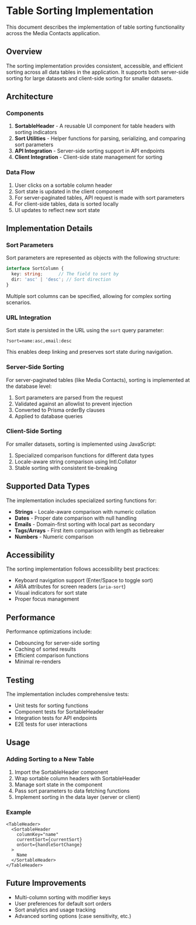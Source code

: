 # Table Sorting Implementation

This document describes the implementation of table sorting functionality across the Media Contacts application.

## Overview

The sorting implementation provides consistent, accessible, and efficient sorting across all data tables in the application. It supports both server-side sorting for large datasets and client-side sorting for smaller datasets.

## Architecture

### Components

1. **SortableHeader** - A reusable UI component for table headers with sorting indicators
2. **Sort Utilities** - Helper functions for parsing, serializing, and comparing sort parameters
3. **API Integration** - Server-side sorting support in API endpoints
4. **Client Integration** - Client-side state management for sorting

### Data Flow

1. User clicks on a sortable column header
2. Sort state is updated in the client component
3. For server-paginated tables, API request is made with sort parameters
4. For client-side tables, data is sorted locally
5. UI updates to reflect new sort state

## Implementation Details

### Sort Parameters

Sort parameters are represented as objects with the following structure:

```typescript
interface SortColumn {
  key: string;      // The field to sort by
  dir: 'asc' | 'desc'; // Sort direction
}
```

Multiple sort columns can be specified, allowing for complex sorting scenarios.

### URL Integration

Sort state is persisted in the URL using the `sort` query parameter:

```
?sort=name:asc,email:desc
```

This enables deep linking and preserves sort state during navigation.

### Server-Side Sorting

For server-paginated tables (like Media Contacts), sorting is implemented at the database level:

1. Sort parameters are parsed from the request
2. Validated against an allowlist to prevent injection
3. Converted to Prisma orderBy clauses
4. Applied to database queries

### Client-Side Sorting

For smaller datasets, sorting is implemented using JavaScript:

1. Specialized comparison functions for different data types
2. Locale-aware string comparison using Intl.Collator
3. Stable sorting with consistent tie-breaking

## Supported Data Types

The implementation includes specialized sorting functions for:

- **Strings** - Locale-aware comparison with numeric collation
- **Dates** - Proper date comparison with null handling
- **Emails** - Domain-first sorting with local part as secondary
- **Tags/Arrays** - First item comparison with length as tiebreaker
- **Numbers** - Numeric comparison

## Accessibility

The sorting implementation follows accessibility best practices:

- Keyboard navigation support (Enter/Space to toggle sort)
- ARIA attributes for screen readers (`aria-sort`)
- Visual indicators for sort state
- Proper focus management

## Performance

Performance optimizations include:

- Debouncing for server-side sorting
- Caching of sorted results
- Efficient comparison functions
- Minimal re-renders

## Testing

The implementation includes comprehensive tests:

- Unit tests for sorting functions
- Component tests for SortableHeader
- Integration tests for API endpoints
- E2E tests for user interactions

## Usage

### Adding Sorting to a New Table

1. Import the SortableHeader component
2. Wrap sortable column headers with SortableHeader
3. Manage sort state in the component
4. Pass sort parameters to data fetching functions
5. Implement sorting in the data layer (server or client)

### Example

```tsx
<TableHeader>
  <SortableHeader
    columnKey="name"
    currentSort={currentSort}
    onSort={handleSortChange}
  >
    Name
  </SortableHeader>
</TableHeader>
```

## Future Improvements

- Multi-column sorting with modifier keys
- User preferences for default sort orders
- Sort analytics and usage tracking
- Advanced sorting options (case sensitivity, etc.)